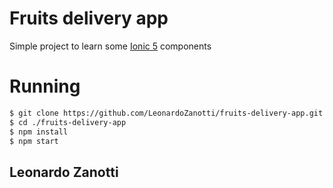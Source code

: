 # Fruits delivery app
Simple project to learn some [Ionic 5](https://ionicframework.com/) components

# Running
```bash
$ git clone https://github.com/LeonardoZanotti/fruits-delivery-app.git
$ cd ./fruits-delivery-app
$ npm install
$ npm start
```

## Leonardo Zanotti
